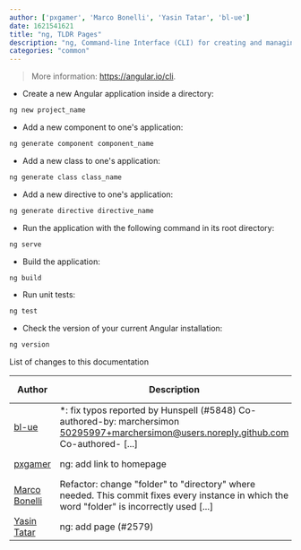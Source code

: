 ```yaml
---
author: ['pxgamer', 'Marco Bonelli', 'Yasin Tatar', 'bl-ue']
date: 1621541621
title: "ng, TLDR Pages"
description: "ng, Command-line Interface (CLI) for creating and managing Angular applications."
categories: "common"
---
```

> More information: <https://angular.io/cli>.

- Create a new Angular application inside a directory:

```bash
ng new project_name
```

- Add a new component to one's application:

```bash
ng generate component component_name
```

- Add a new class to one's application:

```bash
ng generate class class_name
```

- Add a new directive to one's application:

```bash
ng generate directive directive_name
```

- Run the application with the following command in its root directory:

```bash
ng serve
```

- Build the application:

```bash
ng build
```

- Run unit tests:

```bash
ng test
```

- Check the version of your current Angular installation:

```bash
ng version
```
List of changes to this documentation


Author | Description | ISO 8601 Date | GitHub link
------|-----|-----|-----
[bl-ue](mailto:54780737+bl-ue@users.noreply.github.com) | *: fix typos reported by Hunspell (#5848) Co-authored-by: marchersimon <50295997+marchersimon@users.noreply.github.com> Co-authored- [...] | 2021-05-20T22:13:41 | [8ebd171d6f00](https://github.com/tldr-pages/tldr/commit/8ebd171d6f001698709fefc02b1fd5cc9f3a99c4)
[pxgamer](mailto:owzie123@gmail.com) | ng: add link to homepage | 2019-06-04T21:29:40 | [a7d9c69573f3](https://github.com/tldr-pages/tldr/commit/a7d9c69573f3e5e6a00bff8325fa64e941b87c40)
[Marco Bonelli](mailto:mb5.marcob@gmail.com) | Refactor: change "folder" to "directory" where needed. This commit fixes every instance in which the word "folder" is incorrectly used [...] | 2019-02-13T16:21:04 | [2599a6de483a](https://github.com/tldr-pages/tldr/commit/2599a6de483a70601ab17b29e0f18a5a8bdcaa12)
[Yasin Tatar](mailto:ytatar9@googlemail.com) | ng: add page (#2579) | 2018-11-21T10:26:10 | [066a4ef5c489](https://github.com/tldr-pages/tldr/commit/066a4ef5c489312c9117797aed61159bc5c35c19)

